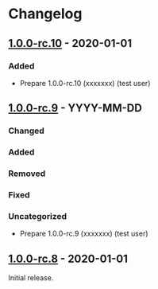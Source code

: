 # Changelog

## [1.0.0-rc.10] - 2020-01-01

### Added

- Prepare 1.0.0-rc.10 (xxxxxxx) (test user)

## [1.0.0-rc.9] - YYYY-MM-DD

### Changed

### Added

### Removed

### Fixed

### Uncategorized

- Prepare 1.0.0-rc.9 (xxxxxxx) (test user)

## [1.0.0-rc.8] - 2020-01-01

Initial release.

[1.0.0-rc.10]: https://github.com/test/test/releases/tag/v1.0.0-rc.10

[1.0.0-rc.9]: https://github.com/test/test/releases/tag/v1.0.0-rc.9

[1.0.0-rc.8]: https://github.com/test/test/releases/tag/v1.0.0-rc.8
